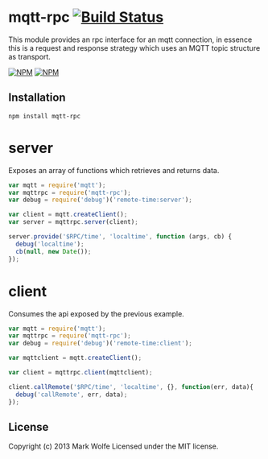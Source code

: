 # mqtt-rpc [![Build Status](https://travis-ci.org/wolfeidau/mqtt-rpc.png?branch=master)](https://travis-ci.org/wolfeidau/mqtt-rpc)

This module provides an rpc interface for an mqtt connection, in essence this is a request and response strategy which uses
an MQTT topic structure as transport.

[![NPM](https://nodei.co/npm/mqtt-rpc.png)](https://nodei.co/npm/mqtt-rpc/)
[![NPM](https://nodei.co/npm-dl/mqtt-rpc.png)](https://nodei.co/npm/mqtt-rpc/)

## Installation

```
npm install mqtt-rpc
```

# server

Exposes an array of functions which retrieves and returns data.

```javascript
var mqtt = require('mqtt');
var mqttrpc = require('mqtt-rpc');
var debug = require('debug')('remote-time:server');

var client = mqtt.createClient();
var server = mqttrpc.server(client);

server.provide('$RPC/time', 'localtime', function (args, cb) {
  debug('localtime');
  cb(null, new Date());
});
```

# client

Consumes the api exposed by the previous example.

```javascript
var mqtt = require('mqtt');
var mqttrpc = require('mqtt-rpc');
var debug = require('debug')('remote-time:client');

var mqttclient = mqtt.createClient();

var client = mqttrpc.client(mqttclient);

client.callRemote('$RPC/time', 'localtime', {}, function(err, data){
  debug('callRemote', err, data);
});
```

## License
Copyright (c) 2013 Mark Wolfe
Licensed under the MIT license.